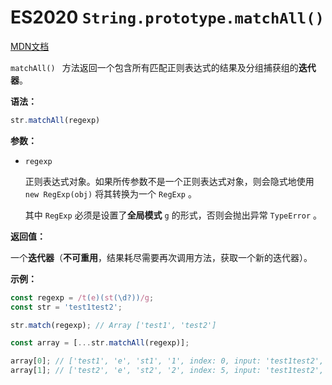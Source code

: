 # ES2020 `String.prototype.matchAll()`

[MDN文档](https://developer.mozilla.org/zh-CN/docs/Web/JavaScript/Reference/Global_Objects/String/matchAll)

`matchAll() ` 方法返回一个包含所有匹配正则表达式的结果及分组捕获组的**迭代器**。

**语法：**

``` javascript
str.matchAll(regexp)
```

**参数：**

* `regexp`

  正则表达式对象。如果所传参数不是一个正则表达式对象，则会隐式地使用 `new RegExp(obj)` 将其转换为一个 `RegExp` 。

  其中 `RegExp` 必须是设置了**全局模式** `g` 的形式，否则会抛出异常 `TypeError` 。

**返回值：**

一个**迭代器**（**不可重用**，结果耗尽需要再次调用方法，获取一个新的迭代器）。

**示例：**

``` javascript
const regexp = /t(e)(st(\d?))/g;
const str = 'test1test2';

str.match(regexp); // Array ['test1', 'test2']

const array = [...str.matchAll(regexp)];

array[0]; // ['test1', 'e', 'st1', '1', index: 0, input: 'test1test2', length: 4]
array[1]; // ['test2', 'e', 'st2', '2', index: 5, input: 'test1test2', length: 4]
```
